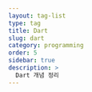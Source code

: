 ```yaml
---
layout: tag-list
type: tag
title: Dart
slug: dart
category: programming
order: 5
sidebar: true
description: >
  Dart 개념 정리
---
```

